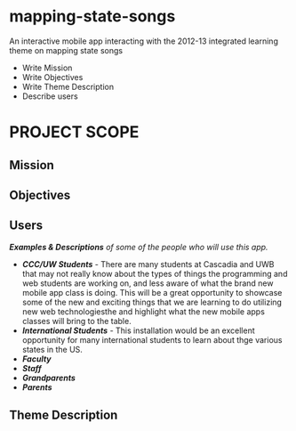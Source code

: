 mapping-state-songs
===================

An interactive mobile app interacting with the 2012-13 integrated learning theme on mapping state songs
* Write Mission
* Write Objectives
* Write Theme Description
* Describe users

# PROJECT SCOPE

Mission
----------
Objectives
----------
Users 
------
_**Examples &amp; Descriptions** of some of the people who will use this app._
* **_CCC/UW Students_** - There are many students at Cascadia and UWB that may not really know about the types of things the programming and web students are working on, and less aware of what the brand new mobile app class is doing.  This will be a great opportunity to showcase some of the new and exciting things that we are learning to do utilizing new web technologiesthe and highlight what the new mobile apps classes will bring to the table.
* **_International Students_** - This installation would be an excellent opportunity for many international students to learn about thge various states in the US.
* **_Faculty_**
* **_Staff_**
* **_Grandparents_** 
* **_Parents_**

Theme Description
-----------------
